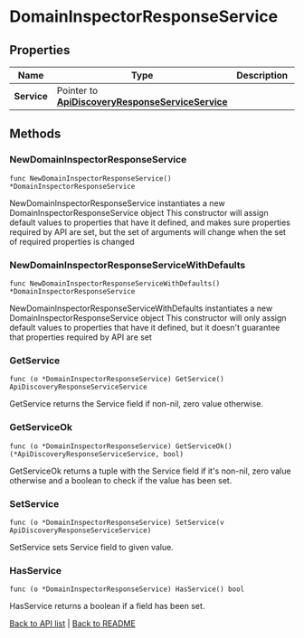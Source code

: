 # DomainInspectorResponseService

## Properties

Name | Type | Description | Notes
------------ | ------------- | ------------- | -------------
**Service** | Pointer to [**ApiDiscoveryResponseServiceService**](ApiDiscoveryResponseServiceService.md) |  | [optional] 

## Methods

### NewDomainInspectorResponseService

`func NewDomainInspectorResponseService() *DomainInspectorResponseService`

NewDomainInspectorResponseService instantiates a new DomainInspectorResponseService object
This constructor will assign default values to properties that have it defined,
and makes sure properties required by API are set, but the set of arguments
will change when the set of required properties is changed

### NewDomainInspectorResponseServiceWithDefaults

`func NewDomainInspectorResponseServiceWithDefaults() *DomainInspectorResponseService`

NewDomainInspectorResponseServiceWithDefaults instantiates a new DomainInspectorResponseService object
This constructor will only assign default values to properties that have it defined,
but it doesn't guarantee that properties required by API are set

### GetService

`func (o *DomainInspectorResponseService) GetService() ApiDiscoveryResponseServiceService`

GetService returns the Service field if non-nil, zero value otherwise.

### GetServiceOk

`func (o *DomainInspectorResponseService) GetServiceOk() (*ApiDiscoveryResponseServiceService, bool)`

GetServiceOk returns a tuple with the Service field if it's non-nil, zero value otherwise
and a boolean to check if the value has been set.

### SetService

`func (o *DomainInspectorResponseService) SetService(v ApiDiscoveryResponseServiceService)`

SetService sets Service field to given value.

### HasService

`func (o *DomainInspectorResponseService) HasService() bool`

HasService returns a boolean if a field has been set.


[Back to API list](../README.md#documentation-for-api-endpoints) | [Back to README](../README.md)


